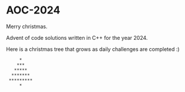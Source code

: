 # AOC-2024

Merry christmas.

Advent of code solutions written in C++ for the year 2024.

Here is a christmas tree that grows as daily challenges are completed :)

```
     *
    ***
   *****
  *******
 *********
     *
```